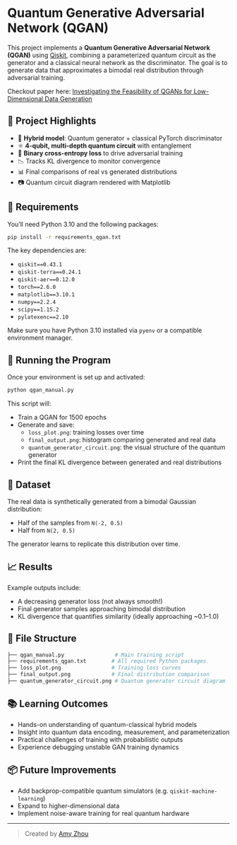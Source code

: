 # Quantum Generative Adversarial Network (QGAN)

This project implements a **Quantum Generative Adversarial Network (QGAN)** using [Qiskit](https://qiskit.org/), combining a parameterized quantum circuit as the generator and a classical neural network as the discriminator. The goal is to generate data that approximates a bimodal real distribution through adversarial training.

Checkout paper here: [Investigating the Feasibility of QGANs for Low-Dimensional Data Generation](https://drive.google.com/file/d/1fCnHWv6bLiFXNb8V0VYkcIIpSCmyoAD9/view)

## 🌟 Project Highlights

- 🧠 **Hybrid model**: Quantum generator + classical PyTorch discriminator
- ⚛️ **4-qubit, multi-depth quantum circuit** with entanglement
- 🧪 **Binary cross-entropy loss** to drive adversarial training
- 📉 Tracks KL divergence to monitor convergence
- 📊 Final comparisons of real vs generated distributions
- 📷 Quantum circuit diagram rendered with Matplotlib

## 🧰 Requirements

You’ll need Python 3.10 and the following packages:

```bash
pip install -r requirements_qgan.txt
```

The key dependencies are:

- `qiskit==0.43.1`
- `qiskit-terra==0.24.1`
- `qiskit-aer==0.12.0`
- `torch==2.6.0`
- `matplotlib==3.10.1`
- `numpy==2.2.4`
- `scipy==1.15.2`
- `pylatexenc==2.10`

Make sure you have Python 3.10 installed via `pyenv` or a compatible environment manager.

## 🚀 Running the Program

Once your environment is set up and activated:

```bash
python qgan_manual.py
```

This script will:
- Train a QGAN for 1500 epochs
- Generate and save:
  - `loss_plot.png`: training losses over time
  - `final_output.png`: histogram comparing generated and real data
  - `quantum_generator_circuit.png`: the visual structure of the quantum generator
- Print the final KL divergence between generated and real distributions

## 🧪 Dataset

The real data is synthetically generated from a bimodal Gaussian distribution:

- Half of the samples from `N(-2, 0.5)`
- Half from `N(2, 0.5)`

The generator learns to replicate this distribution over time.

## 📈 Results

Example outputs include:
- A decreasing generator loss (not always smooth!)
- Final generator samples approaching bimodal distribution
- KL divergence that quantifies similarity (ideally approaching ~0.1–1.0)

## 📌 File Structure

```bash
├── qgan_manual.py                # Main training script
├── requirements_qgan.txt        # All required Python packages
├── loss_plot.png                # Training loss curves
├── final_output.png             # Final distribution comparison
├── quantum_generator_circuit.png # Quantum generator circuit diagram
```

## 📚 Learning Outcomes

- Hands-on understanding of quantum-classical hybrid models
- Insight into quantum data encoding, measurement, and parameterization
- Practical challenges of training with probabilistic outputs
- Experience debugging unstable GAN training dynamics

## 📦 Future Improvements

- Add backprop-compatible quantum simulators (e.g. `qiskit-machine-learning`)
- Expand to higher-dimensional data
- Implement noise-aware training for real quantum hardware
---

> Created by [Amy Zhou](https://github.com/amyyzhou)  
